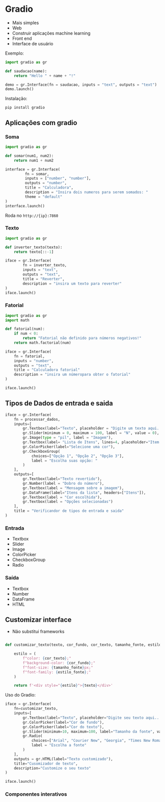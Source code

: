 ﻿# Gradio

* Mais simples
* Web
* Construir aplicações machine learning
* Front end
*  Interface de usuário

Exemplo:
```python
import gradio as gr

def saudacao(name):
    return "Hello " + name + "!"

demo = gr.Interface(fn = saudacao, inputs = "text", outputs = "text")
demo.launch()
```
Instalação:
```
pip install gradio
```
## Aplicações com gradio
### Soma 

```python
import gradio as gr

def somar(num1, num2):
    return num1 + num2

interface = gr.Interface(
         fn = somar,
         inputs = ["number", "number"],
         outputs = "number",
         title = "Calculadora",
         description = "Insira dois numeros para serem somados: "
         theme = "default"
)
interface.launch()
```
Roda no ``http://{ip}:7860``

### Texto
```python
import gradio as gr

def inverter_texto(texto):
    return texto[::-1]

iface = gr.Interface(
		fn = inverter_texto,
		inputs = "text",
		outputs = "text",
		title = "Reverter",
		description = "insira um texto para reverter"
)
iface.launch()
```

### Fatorial

```python
import gradio as gr
import math

def fatorial(num):
	if num < 0:
		return "Fatorial não definido para números negativos!"
	return math.factorial(num)

iface = gr.Interface(
	fn = fatorial,
	inputs = "number",
	outputs = "text",
	title = "Calculadora fatorial"
	description = "insira um númeropara obter o fatorial"
)

iface.launch()
```

## Tipos de Dados de entrada e saida

```python
iface = gr.Interface(
    fn = processar_dados,
    inputs=[
        gr.Textbox(label="Texto", placeholder = "Digite um texto aqui..."),
        gr.Slider(minimum = 0, maximum = 100, label = "N", value = 0),
        gr.Image(type = "pil", label = "Imagem"),
        gr.Textbox(label= "Lista de Itens", lines=4, placeholder="Item 1\nItem 2"),
        gr.ColorPicker(label="Selecione uma cor"),
        gr.CheckboxGroup(
            choices=["Opção 1", "Opção 2", "Opção 3"],
            label = "Escolha suas opção: "
        )
    ],
    outputs=[
        gr.Textbox(label="Texto revertido"),
        gr.Number(label = "Dobro do número"),
        gr.Textbox(label = "Mensagem sobre a imagem"),
        gr.DataFrame(label="Itens da lista", headers=["Itens"]),
        gr.Textbox(label = "Cor escolhida"),
        gr.Textbox(label = "Opções selecionadas")
    ],
    title = "Verificandor de tipos de entrada e saida"
)

```

### Entrada

* Textbox
* Slider
* Image
* ColorPicker
* CheckboxGroup
* Radio

### Saída
* Textbox
* Number
* DataFrame
* HTML

## Customizar interface

* Não substitui frameworks

```python

def customizar_texto(texto, cor_fundo, cor_texto, tamanho_fonte, estilo_fonte):

    estilo = (
        f"color: {cor_texto};"
        f"background-color: {cor_fundo};"
        f"font-size: {tamanho_fonte}px;"
        f"font-family: {estilo_fonte};"
    )

    return f'<div style="{estilo}">{texto}</div>'
```

Uso do Gradio:

```python
iface = gr.Interface(
    fn=customizar_texto,
    inputs=[
        gr.Textbox(label="Texto", placeholder="Digite seu texto aqui..."),
        gr.ColorPicker(label="Cor de fundo"),
        gr.ColorPicker(label="Cor do texto"),
        gr.Slider(minimum=10, maximum=100, label="Tamanho da fonte", value=20),
        gr.Radio(
            choices=["Arial", "Courier New", "Georgia", "Times New Roman", "Verdana"],
            label = "Escolha a fonte"
        )
    ],
    outputs = gr.HTML(label="Texto customizado"),
    title="Cusomizador de texto",
    description="Customize o seu texto"
)

iface.launch()

```

### Componentes interativos